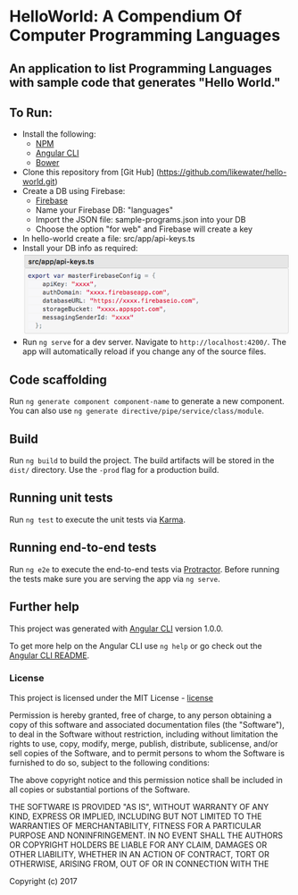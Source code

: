 # HelloWorld: A Compendium Of Computer Programming Languages
## An application to list Programming Languages with sample code that generates "Hello World."

## To Run:
* Install the following:
    * [NPM](https://www.npmjs.com/)
    * [Angular CLI](https://cli.angular.io/)
    * [Bower](https://bower.io/)
* Clone this repository from [Git Hub] (https://github.com/likewater/hello-world.git)
* Create a DB using Firebase:
    * [Firebase](https://firebase.google.com/)
    * Name your Firebase DB: "languages"
    * Import the JSON file: sample-programs.json into your DB
    * Choose the option "for web" and Firebase will create a key
* In hello-world create a file: src/app/api-keys.ts
* Install your DB info as required:
![dbImage](src/images/dbLogo.png)
* Run `ng serve` for a dev server. Navigate to `http://localhost:4200/`. The app will automatically reload if you change any of the source files.

## Code scaffolding

Run `ng generate component component-name` to generate a new component. You can also use `ng generate directive/pipe/service/class/module`.

## Build

Run `ng build` to build the project. The build artifacts will be stored in the `dist/` directory. Use the `-prod` flag for a production build.

## Running unit tests

Run `ng test` to execute the unit tests via [Karma](https://karma-runner.github.io).

## Running end-to-end tests

Run `ng e2e` to execute the end-to-end tests via [Protractor](http://www.protractortest.org/).
Before running the tests make sure you are serving the app via `ng serve`.

## Further help

This project was generated with [Angular CLI](https://github.com/angular/angular-cli) version 1.0.0.

To get more help on the Angular CLI use `ng help` or go check out the [Angular CLI README](https://github.com/angular/angular-cli/blob/master/README.md).

### License

This project is licensed under the MIT License - [license]

Permission is hereby granted, free of charge, to any person obtaining a copy of this software and associated documentation files (the "Software"), to deal in the Software without restriction, including without limitation the rights to use, copy, modify, merge, publish, distribute, sublicense, and/or sell copies of the Software, and to permit persons to whom the Software is furnished to do so, subject to the following conditions:

The above copyright notice and this permission notice shall be included in all copies or substantial portions of the Software.

THE SOFTWARE IS PROVIDED "AS IS", WITHOUT WARRANTY OF ANY KIND, EXPRESS OR IMPLIED, INCLUDING BUT NOT LIMITED TO THE WARRANTIES OF MERCHANTABILITY, FITNESS FOR A PARTICULAR PURPOSE AND NONINFRINGEMENT. IN NO EVENT SHALL THE AUTHORS OR COPYRIGHT HOLDERS BE LIABLE FOR ANY CLAIM, DAMAGES OR OTHER LIABILITY, WHETHER IN AN ACTION OF CONTRACT, TORT OR OTHERWISE, ARISING FROM, OUT OF OR IN CONNECTION WITH THE

Copyright (c) 2017

[license]: https://opensource.org/licenses/MIT
